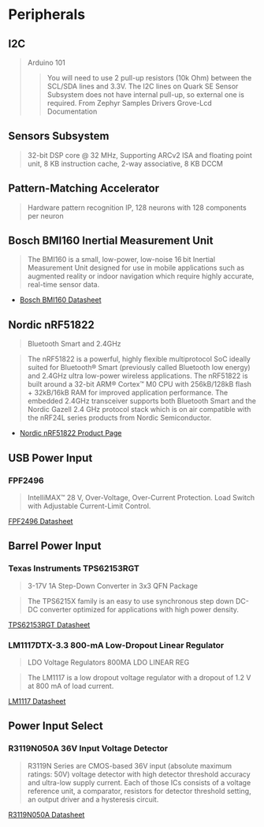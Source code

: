 # Peripherals

## I2C

> Arduino 101
> > You will need to use 2 pull-up resistors (10k Ohm) between the SCL/SDA lines and 3.3V. The I2C lines on Quark SE Sensor Subsystem does not have internal pull-up, so external one is required. From Zephyr Samples Drivers Grove-Lcd Documentation

## Sensors Subsystem

> 32-bit DSP core @ 32 MHz, Supporting ARCv2 ISA and floating point unit, 8 KB instruction cache, 2-way associative, 8 KB DCCM

## Pattern-Matching Accelerator

> Hardware pattern recognition IP, 128 neurons with 128 components per neuron

## Bosch BMI160 Inertial Measurement Unit

> The BMI160 is a small, low-power, low-noise 16 bit Inertial Measurement Unit designed for use in mobile applications such as augmented reality or indoor navigation which require highly accurate, real-time sensor
data. 

- [Bosch BMI160 Datasheet](http://www.mouser.mx/ds/2/621/BMI160_Flyer-534663.pdf)

## Nordic nRF51822

> Bluetooth Smart and 2.4GHz

> The nRF51822 is a powerful, highly flexible multiprotocol SoC ideally suited for Bluetooth® Smart (previously called Bluetooth low energy) and 2.4GHz ultra low-power wireless applications. The nRF51822 is built around a 32-bit ARM® Cortex™ M0 CPU with 256kB/128kB flash + 32kB/16kB RAM for improved application performance. The embedded 2.4GHz transceiver supports both Bluetooth Smart and the Nordic Gazell 2.4 GHz protocol stack which is on air compatible with the nRF24L series products from Nordic Semiconductor.

- [Nordic nRF51822 Product Page](https://www.nordicsemi.com/eng/Products/Bluetooth-Smart-Bluetooth-low-energy/nRF51822)

## USB Power Input

### FPF2496

>  IntelliMAX™ 28 V, Over-Voltage, Over-Current Protection. Load Switch with Adjustable Current-Limit Control.

[FPF2496 Datasheet](https://www.fairchildsemi.com/datasheets/FP/FPF2496.pdf)

## Barrel Power Input

### Texas Instruments TPS62153RGT

> 3-17V 1A Step-Down Converter in 3x3 QFN Package

> The TPS6215X family is an easy to use synchronous step down DC-DC converter optimized for applications with high power density.

[TPS62153RGT Datasheet](http://www.alldatasheet.com/datasheet-pdf/pdf/464053/TI1/TPS62153RGT.html)

### LM1117DTX-3.3 800-mA Low-Dropout Linear Regulator

> LDO Voltage Regulators 800MA LDO LINEAR REG

> The LM1117 is a low dropout voltage regulator with a dropout of 1.2 V at 800 mA of load current.

[LM1117 Datasheet](http://www.mouser.com/ds/2/405/lm1117-806475.pdf)

## Power Input Select

### R3119N050A 36V Input Voltage Detector 

> R3119N Series are CMOS-based 36V input (absolute maximum ratings: 50V) voltage detector with high detector threshold accuracy and ultra-low supply current. Each of those ICs consists of a voltage reference unit, a comparator, resistors for detector threshold setting, an output driver and a hysteresis circuit. 

[R3119N050A Datasheet](http://www.opendatasheets.com/datasheet/r3119n050a-tr-fe-ricoh-electronic-devices-company-42312656.html)

